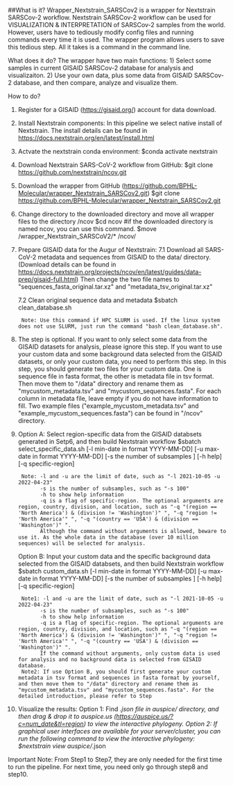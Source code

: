 ##What is it?
Wrapper_Nextstrain_SARSCov2 is a wrapper for Nextstrain SARSCov-2 workflow. Nextstrain SARSCov-2 workflow can be used for VISUALIZATION & INTERPRETATION of SARSCov-2 samples from the world. However, users have to tediously modify config files and running commands every time it is used. The wrapper program allows users to save this tedious step. All it takes is a command in the command line.


What does it do?
The wrapper have two main functions: 1) Select some samples in current GISAID SARSCov-2 database for analysis and visualizaiton. 
                                     2) Use your own data, plus some data from GISAID SARSCov-2 database, and then compare, analyze and visualize them.


How to do?
1. Register for a GISAID (https://gisaid.org/) account for data download.

2. Install Nextstrain components:
	In this pipeline we select native install of Nextstrain. The install details can be found in  https://docs.nextstrain.org/en/latest/install.html

3. Actvate the nextstrain conda environment:
	$conda activate nextstrain

4. Download Nextstrain SARS-CoV-2 workflow from GitHub:
	$git clone https://github.com/nextstrain/ncov.git

5. Download the wrapper from GitHub (https://github.com/BPHL-Molecular/wrapper_Nextstrain_SARSCov2.git)
	$git clone https://github.com/BPHL-Molecular/wrapper_Nextstrain_SARSCov2.git

6. Change directory to the downloaded directory and move all wrapper files to the directory /ncov
	$cd ncov  #if the downloaded directory is named ncov, you can use this command.
	$move <your path>/wrapper_Nextstrain_SARSCoV2/* <your path>/ncov/

7. Prepare GISAID data for the Augur of Nextstrain:
	7.1 Download all SARS-CoV-2 metadata and sequences from GISAID to the data/ directory. (Download details can be found in https://docs.nextstrain.org/projects/ncov/en/latest/guides/data-prep/gisaid-full.html)
	   Then change the two file names to "sequences_fasta_original.tar.xz" and "metadata_tsv_original.tar.xz"
		
	7.2 Clean original sequence data and metadata
		$sbatch clean_database.sh  
		  
		Note: Use this command if HPC SLURM is used. If the linux system does not use SLURM, just run the command "bash clean_database.sh". 
		
8. The step is optional. If you want to only select some data from the GISAID datasets for analysis, please ignore this step. If you want to use your custom data and some background data selected from the GISAID datasets, or only your custom data, you need to perform this step.
	In this step, you should generate two files for your custom data. One is sequence file in fasta format, the other is metadata file in tsv format. Then move them to "/data" directory and rename them as "mycustom_metadata.tsv" and "mycustom_sequences.fasta". For each column in metadata file, leave empty if you do not have information to fill. 
	Two example files ("example_mycustom_metadata.tsv" and "example_mycustom_sequences.fasta") can be found in "/ncov" directory.

9. Option A: Select region-specific data from the GISAID databsets generated in Setp6, and then build Nextstrain workflow
			$sbatch select_specific_data.sh [-l min-date in format YYYY-MM-DD] [-u max-date in format YYYY-MM-DD] [-s the number of subsamples ] [-h help] [-q specific-region]
		
		Note: -l and -u are the limit of date, such as "-l 2021-10-05 -u 2022-04-23"
		      -s is the number of subsamples, such as "-s 100" 
		      -h to show help information
		      -q is a flag of specific-region. The optional arguments are region, country, division, and location, such as "-q "(region == 'North America') & (division != 'Washington')" ", "-q "region != 'North America'" ", "-q "(country == 'USA') & (division == 'Washington')" ". 
		      Although the command without arguments is allowed, beware to use it. As the whole data in the database (over 10 million sequences) will be selected for analysis. 

   Option B: Input your custom data and the specific background data selected from the GISAID databsets, and then build Nextstrain workflow
			$sbatch custom_data.sh [-l min-date in format YYYY-MM-DD] [-u max-date in format YYYY-MM-DD] [-s the number of subsamples ] [-h help] [-q specific-region]
		
		Note1: -l and -u are the limit of date, such as "-l 2021-10-05 -u 2022-04-23"
		      -s is the number of subsamples, such as "-s 100" 
		      -h to show help information
		      -q is a flag of specific-region. The optional arguments are region, country, division, and location, such as "-q "(region == 'North America') & (division != 'Washington')" ", "-q "region != 'North America'" ", "-q "(country == 'USA') & (division == 'Washington')" ". 
		      If the command without arguments, only custom data is used for analysis and no background data is selected from GISAID database. 
		Note2: If use Option B, you should first generate your custom metadata in tsv format and sequences in fasta format by yourself, and then move them to "/data" directory and rename them as "mycustom_metadata.tsv" and "mycustom_sequences.fasta". For the detailed introduction, please refer to Step

10. Visualize the results:
		Option 1: Find *.json file in auspice/ directory, and then drag & drop it to auspice.us (https://auspice.us/?c=num_date&tl=region) to view the interactive phylogeny.
		Option 2: If graphical user interfaces are available for your server/cluster, you can run the following command to view the interactive phylogeny:
		          $nextstrain view auspice/*.json

Important Note: From Step1 to Step7, they are only needed for the first time to run the pipeline. For next time, you need only go through step8 and step10. 
